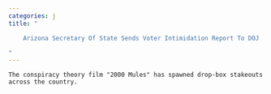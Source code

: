 ```yaml
---
categories: j
title: "

    Arizona Secretary Of State Sends Voter Intimidation Report To DOJ

"
---
```



    The conspiracy theory film "2000 Mules" has spawned drop-box stakeouts across the country.

